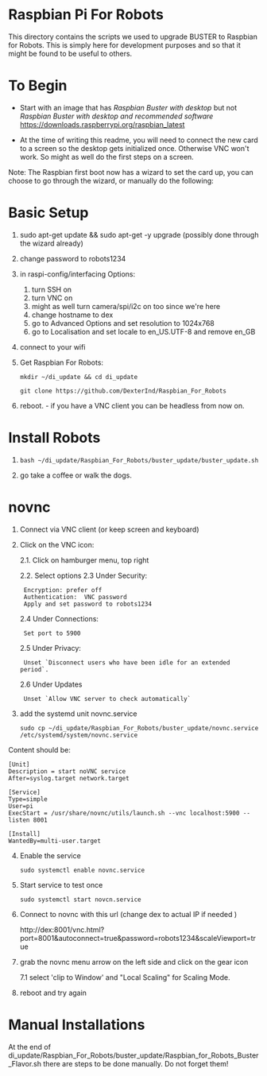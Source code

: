 # Raspbian Pi For Robots

This directory contains the scripts we used to upgrade BUSTER to Raspbian for Robots.  This is simply here for development purposes and so that it might be found to be useful to others.

# To Begin
+ Start with an image that has *Raspbian Buster with desktop* but not
*Raspbian Buster with desktop and recommended software*
https://downloads.raspberrypi.org/raspbian_latest

+ At the time of writing this readme, you will need to connect the new card to a screen so the desktop gets initialized once. Otherwise VNC won't work.
So might as well do the first steps on a screen.

Note: The Raspbian first boot now has a wizard to set the card up, you can choose to go through the wizard, or manually do the following:

# Basic Setup

1. sudo apt-get update && sudo apt-get -y upgrade (possibly done through the wizard already)

2. change password to robots1234

3. in raspi-config/interfacing Options:
    1. turn SSH on
    2. turn VNC on
    3. might as well turn camera/spi/i2c on too since we're here
    4. change hostname to dex
    5. go to Advanced Options and set resolution to 1024x768
    6. go to Localisation and set locale to en_US.UTF-8 and remove en_GB

4. connect to your wifi

5. Get Raspbian For Robots:

    `mkdir ~/di_update && cd di_update`

    `git clone https://github.com/DexterInd/Raspbian_For_Robots`

6. reboot. - if you have a VNC client you can be headless from now on.

# Install Robots

1. `bash ~/di_update/Raspbian_For_Robots/buster_update/buster_update.sh`

2. go take a coffee or walk the dogs.

# novnc

1. Connect via VNC client (or keep screen and keyboard)

2. Click on the VNC icon:

    2.1. Click on hamburger menu, top right

    2.2. Select options
    2.3 Under Security:

        Encryption: prefer off
        Authentication:  VNC password
        Apply and set password to robots1234

    2.4 Under Connections:

        Set port to 5900

    2.5 Under Privacy:

        Unset `Disconnect users who have been idle for an extended period`.

    2.6 Under Updates

        Unset `Allow VNC server to check automatically`

3. add the systemd unit novnc.service

    `sudo cp ~/di_update/Raspbian_For_Robots/buster_update/novnc.service /etc/systemd/system/novnc.service`

Content should be:
```
[Unit]
Description = start noVNC service
After=syslog.target network.target

[Service]
Type=simple
User=pi
ExecStart = /usr/share/novnc/utils/launch.sh --vnc localhost:5900 --listen 8001

[Install]
WantedBy=multi-user.target
```

4. Enable the service

    `sudo systemctl enable novnc.service`

5. Start service to test once

    `sudo systemctl start novcn.service`

6. Connect to novnc with this url  (change  dex to actual IP if needed )

    http://dex:8001/vnc.html?port=8001&autoconnect=true&password=robots1234&scaleViewport=true

7. grab the novnc menu arrow on the left side and click on the gear icon

    7.1 select 'clip to Window' and "Local Scaling" for Scaling Mode.

8. reboot and try again

# Manual Installations

At the end of di_update/Raspbian_For_Robots/buster_update/Raspbian_for_Robots_Buster_Flavor.sh there are steps to be done manually.
Do not forget them!
